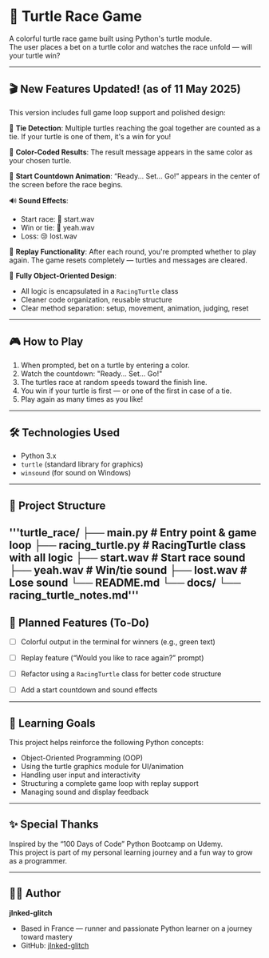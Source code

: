 # 🐢 Turtle Race Game

A colorful turtle race game built using Python's turtle module.  
The user places a bet on a turtle color and watches the race unfold — will your turtle win?

---

## 🎬 New Features Updated! (as of 11 May 2025)

This version includes full game loop support and polished design:

🎯 **Tie Detection**: Multiple turtles reaching the goal together are counted as a tie. If your turtle is one of them, it's a win for you!

🌈 **Color-Coded Results**: The result message appears in the same color as your chosen turtle.

🧨 **Start Countdown Animation**: “Ready... Set... Go!” appears in the center of the screen before the race begins.

🔊 **Sound Effects**:
- Start race: 🎵 start.wav
- Win or tie: 🎉 yeah.wav
- Loss: 😢 lost.wav

🔁 **Replay Functionality**: After each round, you're prompted whether to play again. The game resets completely — turtles and messages are cleared.

🧠 **Fully Object-Oriented Design**:
- All logic is encapsulated in a `RacingTurtle` class
- Cleaner code organization, reusable structure
- Clear method separation: setup, movement, animation, judging, reset

---

## 🎮 How to Play

1. When prompted, bet on a turtle by entering a color.
2. Watch the countdown: "Ready... Set... Go!"
3. The turtles race at random speeds toward the finish line.
4. You win if your turtle is first — or one of the first in case of a tie.
5. Play again as many times as you like!

---

## 🛠 Technologies Used

- Python 3.x
- `turtle` (standard library for graphics)
- `winsound` (for sound on Windows)

---

## 📁 Project Structure

'''turtle_race/
├── main.py # Entry point & game loop
├── racing_turtle.py # RacingTurtle class with all logic
├── start.wav # Start race sound
├── yeah.wav # Win/tie sound
├── lost.wav # Lose sound
└── README.md
└── docs/
    └── racing_turtle_notes.md'''
---

## 🔧 Planned Features (To-Do)

- [ ] Colorful output in the terminal for winners (e.g., green text)
- [ ] Replay feature (“Would you like to race again?” prompt)
- [ ] Refactor using a `RacingTurtle` class for better code structure
- [ ] Add a start countdown and sound effects


---

## 📖 Learning Goals

This project helps reinforce the following Python concepts:

- Object-Oriented Programming (OOP)
- Using the turtle graphics module for UI/animation
- Handling user input and interactivity
- Structuring a complete game loop with replay support
- Managing sound and display feedback

---

## ✨ Special Thanks

Inspired by the “100 Days of Code” Python Bootcamp on Udemy.  
This project is part of my personal learning journey and a fun way to grow as a programmer.

---

## 🧑‍💻 Author

**jInked-glitch**  
- Based in France — runner and passionate Python learner on a journey toward mastery  
- GitHub: [jInked-glitch](https://github.com/jInked-glitch)
